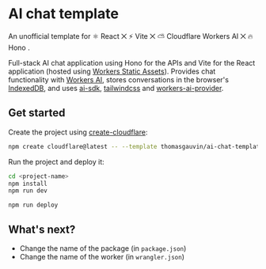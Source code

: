 # AI chat template

An unofficial template for ⚛️ React ⨉ ⚡️ Vite ⨉ ⛅️ Cloudflare Workers AI ⨉ 🔥 Hono .

Full-stack AI chat application using Hono for the APIs and Vite for the React application (hosted using [Workers Static Assets](https://developers.cloudflare.com/workers/static-assets/)). Provides chat functionality with [Workers AI](https://developers.cloudflare.com/workers-ai/), stores conversations in the browser's [IndexedDB](https://developer.mozilla.org/en-US/docs/Web/API/IndexedDB_API), and uses [ai-sdk](https://sdk.vercel.ai/docs/introduction), [tailwindcss](https://tailwindcss.com/) and [workers-ai-provider](https://github.com/cloudflare/workers-ai-provider).

## Get started

Create the project using [create-cloudflare](https://www.npmjs.com/package/create-cloudflare):

```sh
npm create cloudflare@latest -- --template thomasgauvin/ai-chat-template
```

Run the project and deploy it:

```sh
cd <project-name>
npm install
npm run dev
```

```
npm run deploy
```

## What's next?

- Change the name of the package (in `package.json`)
- Change the name of the worker (in `wrangler.json`)
